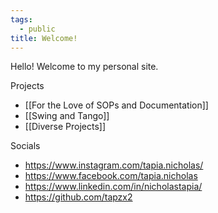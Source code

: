 ```yaml
---
tags:
  - public
title: Welcome!
---
```

Hello! Welcome to my personal site.

Projects
- [[For the Love of SOPs and Documentation]]
- [[Swing and Tango]]
- [[Diverse Projects]]

Socials
- https://www.instagram.com/tapia.nicholas/
- https://www.facebook.com/tapia.nicholas
- https://www.linkedin.com/in/nicholastapia/
- https://github.com/tapzx2